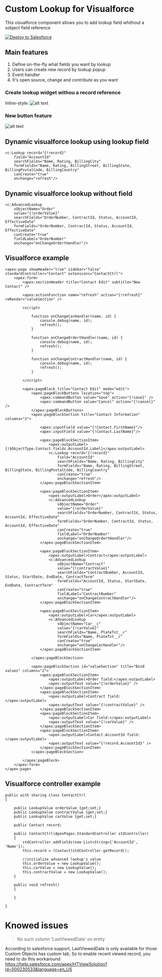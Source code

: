 # Custom Lookup for Visualforce
This visualforce component allows you to add lookup field whithout a sobject field reference

<a href="https://githubsfdeploy.herokuapp.com?owner=dieffrei&repo=visualforce-custom-lookup">
  <img alt="Deploy to Salesforce"
       src="https://raw.githubusercontent.com/afawcett/githubsfdeploy/master/src/main/webapp/resources/img/deploy.png">
</a>

## Main features
1. Define on-the-fly what fields you want by lookup
2. Users can create new record by lookup popup
3. Event handler
4. It's open source, change and contribute as you want

### Create lookup widget withou a record reference
Inline-style: 
![alt text](http://dieffrei.com/wp-content/uploads/2016/11/Captura-de-Tela-2016-11-15-as-16.48.12.png "Visualforce custom lookup sample")

### New button feature
![alt text](http://dieffrei.com/wp-content/uploads/2016/11/Captura-de-Tela-2016-11-15-as-16.47.05.png "Visualforce custom lookup sample")

## Dynamic visualforce lookup using lookup field

```
<c:Lookup record="{!record}" 
	field="AccountId" 
	searchFields="Name, Rating, BillingCity" 
	formFields="Name, Rating, BillingStreet, BillingState, BillingPostalCode, BillingCountry"
	canCreate="true"
	onchange="refresh"/>
```

## Dynamic visualforce lookup without field
```
<c:AdvancedLookup 
	sObjectName="Order"
	value="{!orderValue}" 
	searchFields="OrderNumber, ContractId, Status, AccountId, EffectiveDate" 
	formFields="OrderNumber, ContractId, Status, AccountId, EffectiveDate"
	canCreate="true"
	fieldLabel="OrderNumber"
	onchange="onChangeOrdertHandler"/>

```

## Visualforce example
```
<apex:page showHeader="true" sidebar="false" standardController="Contact" extensions="ContactCtrl">
	<apex:form>
		<apex:sectionHeader title="Contact Edit" subtitle="New Contact" />

		<apex:actionFunction name="refresh" action="{!refresh}" reRender="valueSection" />

		<script>

			function onChangeCarHandler(name, id) {
				console.debug(name, id);
				refresh();
			}

			function onChangeOrdertHandler(name, id) {
				console.debug(name, id);
				refresh();
			}

			function onChangeContractHandler(name, id) {
				console.debug(name, id);
				refresh();
			}

		</script>

		<apex:pageBlock title="Contact Edit" mode="edit">
			<apex:pageBlockButtons location="top">
				<apex:commandButton value="Save" action="{!save}" />
				<apex:commandButton value="Cancel" action="{!cancel}" />
			</apex:pageBlockButtons>
			<apex:pageBlockSection title="Contact Information" columns="2">
				
				<apex:inputField value="{!Contact.FirstName}"/>
				<apex:inputField value="{!Contact.LastName}"/>

				<apex:pageBlockSectionItem>
					<apex:outputLabel>{!$ObjectType.Contact.fields.AccountId.Label}</apex:outputLabel>
					<c:Lookup record="{!record}" 
						field="AccountId" 
						searchFields="Name, Rating, BillingCity" 
						formFields="Name, Rating, BillingStreet, BillingState, BillingPostalCode, BillingCountry"
						canCreate="true"
						onchange="refresh"/>
				</apex:pageBlockSectionItem>

				<apex:pageBlockSectionItem>
					<apex:outputLabel>Order</apex:outputLabel>
					<c:AdvancedLookup 
						sObjectName="Order"
						value="{!orderValue}" 
						searchFields="OrderNumber, ContractId, Status, AccountId, EffectiveDate" 
						formFields="OrderNumber, ContractId, Status, AccountId, EffectiveDate"
						canCreate="true"
						fieldLabel="OrderNumber"
						onchange="onChangeOrdertHandler"/>
				</apex:pageBlockSectionItem>

				<apex:pageBlockSectionItem>
					<apex:outputLabel>Contract</apex:outputLabel>
					<c:AdvancedLookup 
						sObjectName="Contract"
						value="{!contractValue}" 
						searchFields="ContractNumber, AccountId, Status, StartDate, EndDate, ContractTerm" 
						formFields="AccountId, Status, StartDate, EndDate, ContractTerm"
						canCreate="true"
						fieldLabel="ContractNumber"
						onchange="onChangeContractHandler"/>
				</apex:pageBlockSectionItem>

				<apex:pageBlockSectionItem>
					<apex:outputLabel>Car</apex:outputLabel>
					<c:AdvancedLookup 
						sObjectName="Car__c"
						value="{!carValue}" 
						searchFields="Name, PlateTxt__c" 
						formFields="Name, PlateTxt__c"
						canCreate="true"
						onchange="onChangeCarHandler"/>
				</apex:pageBlockSectionItem>

			</apex:pageBlockSection>

			<apex:pageBlockSection id="valueSection" title="Bind values" columns="2">
				<apex:pageBlockSectionItem>
					<apex:outputLabel>Order field:</apex:outputLabel>
					<apex:outputText value="{!orderValue}" />
				</apex:pageBlockSectionItem>
				<apex:pageBlockSectionItem>
					<apex:outputLabel>Contract field:</apex:outputLabel>
					<apex:outputText value="{!contractValue}" />
				</apex:pageBlockSectionItem>
				<apex:pageBlockSectionItem>
					<apex:outputLabel>Car field:</apex:outputLabel>
					<apex:outputText value="{!carValue}" />
				</apex:pageBlockSectionItem>
				<apex:pageBlockSectionItem>
					<apex:outputLabel>Contact.AccountId field:</apex:outputLabel>
					<apex:outputText value="{!record.AccountId}" />
				</apex:pageBlockSectionItem>
			</apex:pageBlockSection>

		</apex:pageBlock>
	</apex:form>
</apex:page>
```

## Visualforce controller example
```
public with sharing class ContactCtrl 
{

    public LookupValue orderValue {get;set;}
    public LookupValue contractValue {get;set;}
	public LookupValue carValue {get;set;}

	public Contact record;

    public ContactCtrl(ApexPages.StandardController stdController) 
    {
    	stdController.addFields(new List<String>{'AccountId', 'Name'});
        this.record = (Contact)stdController.getRecord();

        //initialize advanced lookup's value
        this.orderValue = new LookupValue();
        this.carValue = new LookupValue();
        this.contractValue = new LookupValue();
    }

    public void refresh()
    {

    }

}
```

# Knowed issues
> No such column 'LastViewedDate' on entity

According to salesforce support, LastViewedDate is only available for those Custom Objects has custom tab,
So to enable recent viewed record, you need to do this workaround
https://help.salesforce.com/apex/HTViewSolution?id=000230533&language=en_US
